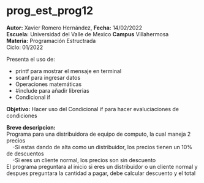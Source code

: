 # prog_est_prog12
<p><b>Autor:</b> Xavier Romero Hernández, <b>Fecha:</b> 14/02/2022 <br>
  <b>Escuela:</b> Universidad del Valle de Mexico <b>Campus</b> Villahermosa<br>
  <b>Materia:</b> Programación Estructrada<br>
Ciclo: 01/2022</p>

<p>
Presenta el uso de:
  <ul>
    <li>printf para mostrar el mensaje en terminal</li>
    <li>scanf para ingresar datos</li>
    <li>Operaciones matemáticas</li>
    <li>#include para añadir librerias</li>
    <li>Condicional if</li>
  </ul>
</p>

<b>Objetivo:</b> Hacer uso del Condicional if para hacer evaluciaciones de condiciones

<p><b>Breve descripcion:</b><br>
Programa para una distribuidora de equipo de computo, la cual maneja 2 precios<br>
&nbsp;&nbsp;&nbsp;&nbsp;-Si estas dando de alta como un distribuidor, los precios tienen un 10% de descuentos<br>
&nbsp;&nbsp;&nbsp;&nbsp;-Si eres un cliente normal, los precios son sin descuento<br>
El programa preguntara al inicio si eres un distribuidor o un cliente normal y despues
preguntara la cantidad a pagar, debe calcular descuento y el total
</p>
